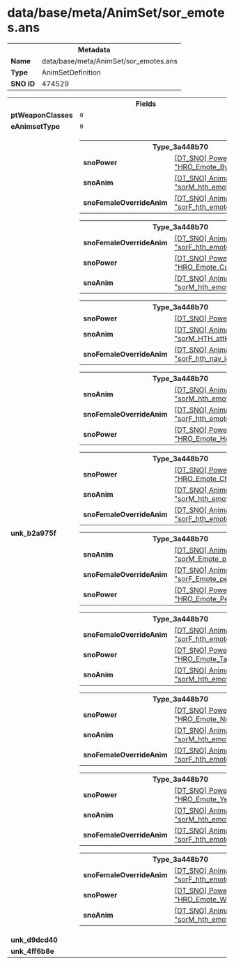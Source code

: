 <h1>data/base/meta/AnimSet/sor_emotes.ans</h1><table><tr><th colspan="100%">Metadata</th></tr><tr><td><b>Name</b></td><td>data/base/meta/AnimSet/sor_emotes.ans</td></tr><tr><td><b>Type</b></td><td>AnimSetDefinition</td></tr><tr><td><b>SNO ID</b></td><td>474529</td></tr></table>

<table><tr><th colspan="100%">Fields</th></tr><tr><td><b>ptWeaponClasses</b></td><td><code>0</code>
</td></tr><tr><td><b>eAnimsetType</b></td><td><code>0</code></td></tr><tr><td><b>unk_b2a975f</b></td><td><table><tr><th colspan="100%">Type_3a448b70</th></tr><tr><td><b>snoPower</b></td><td><a href="..\Power\HRO_Emote_Bye.pow">[DT_SNO] Power: "HRO_Emote_Bye"</a></td></tr><tr><td><b>snoAnim</b></td><td><a href="..\Anim\sorM_hth_emote_wave.ani">[DT_SNO] Animation: "sorM_hth_emote_wave"</a></td></tr><tr><td><b>snoFemaleOverrideAnim</b></td><td><a href="..\Anim\sorF_hth_emote_wave.ani">[DT_SNO] Animation: "sorF_hth_emote_wave"</a></td></tr></table>


<table><tr><th colspan="100%">Type_3a448b70</th></tr><tr><td><b>snoFemaleOverrideAnim</b></td><td><a href="..\Anim\sorF_hth_emote_point.ani">[DT_SNO] Animation: "sorF_hth_emote_point"</a></td></tr><tr><td><b>snoPower</b></td><td><a href="..\Power\HRO_Emote_Customize_Point.pow">[DT_SNO] Power: "HRO_Emote_Customize_Point"</a></td></tr><tr><td><b>snoAnim</b></td><td><a href="..\Anim\sorM_hth_emote_point.ani">[DT_SNO] Animation: "sorM_hth_emote_point"</a></td></tr></table>


<table><tr><th colspan="100%">Type_3a448b70</th></tr><tr><td><b>snoPower</b></td><td><a href="#UKNOWN">[DT_SNO] Power: %!q(<nil>)</a></td></tr><tr><td><b>snoAnim</b></td><td><a href="..\Anim\sorM_HTH_attk_idle.ani">[DT_SNO] Animation: "sorM_HTH_attk_idle"</a></td></tr><tr><td><b>snoFemaleOverrideAnim</b></td><td><a href="..\Anim\sorF_hth_nav_idle.ani">[DT_SNO] Animation: "sorF_hth_nav_idle"</a></td></tr></table>


<table><tr><th colspan="100%">Type_3a448b70</th></tr><tr><td><b>snoAnim</b></td><td><a href="..\Anim\sorM_hth_emote_wave.ani">[DT_SNO] Animation: "sorM_hth_emote_wave"</a></td></tr><tr><td><b>snoFemaleOverrideAnim</b></td><td><a href="..\Anim\sorF_hth_emote_wave.ani">[DT_SNO] Animation: "sorF_hth_emote_wave"</a></td></tr><tr><td><b>snoPower</b></td><td><a href="..\Power\HRO_Emote_Hello.pow">[DT_SNO] Power: "HRO_Emote_Hello"</a></td></tr></table>


<table><tr><th colspan="100%">Type_3a448b70</th></tr><tr><td><b>snoPower</b></td><td><a href="..\Power\HRO_Emote_Cheer.pow">[DT_SNO] Power: "HRO_Emote_Cheer"</a></td></tr><tr><td><b>snoAnim</b></td><td><a href="..\Anim\sorM_hth_emote_Cheer.ani">[DT_SNO] Animation: "sorM_hth_emote_Cheer"</a></td></tr><tr><td><b>snoFemaleOverrideAnim</b></td><td><a href="..\Anim\sorF_hth_emote_Cheer.ani">[DT_SNO] Animation: "sorF_hth_emote_Cheer"</a></td></tr></table>


<table><tr><th colspan="100%">Type_3a448b70</th></tr><tr><td><b>snoAnim</b></td><td><a href="..\Anim\sorM_Emote_pet.ani">[DT_SNO] Animation: "sorM_Emote_pet"</a></td></tr><tr><td><b>snoFemaleOverrideAnim</b></td><td><a href="..\Anim\sorF_Emote_pet.ani">[DT_SNO] Animation: "sorF_Emote_pet"</a></td></tr><tr><td><b>snoPower</b></td><td><a href="..\Power\HRO_Emote_Pet.pow">[DT_SNO] Power: "HRO_Emote_Pet"</a></td></tr></table>


<table><tr><th colspan="100%">Type_3a448b70</th></tr><tr><td><b>snoFemaleOverrideAnim</b></td><td><a href="..\Anim\sorF_hth_emote_taunt.ani">[DT_SNO] Animation: "sorF_hth_emote_taunt"</a></td></tr><tr><td><b>snoPower</b></td><td><a href="..\Power\HRO_Emote_Taunt.pow">[DT_SNO] Power: "HRO_Emote_Taunt"</a></td></tr><tr><td><b>snoAnim</b></td><td><a href="..\Anim\sorM_hth_emote_taunt.ani">[DT_SNO] Animation: "sorM_hth_emote_taunt"</a></td></tr></table>


<table><tr><th colspan="100%">Type_3a448b70</th></tr><tr><td><b>snoPower</b></td><td><a href="..\Power\HRO_Emote_No.pow">[DT_SNO] Power: "HRO_Emote_No"</a></td></tr><tr><td><b>snoAnim</b></td><td><a href="..\Anim\sorM_hth_emote_no.ani">[DT_SNO] Animation: "sorM_hth_emote_no"</a></td></tr><tr><td><b>snoFemaleOverrideAnim</b></td><td><a href="..\Anim\sorF_hth_emote_no.ani">[DT_SNO] Animation: "sorF_hth_emote_no"</a></td></tr></table>


<table><tr><th colspan="100%">Type_3a448b70</th></tr><tr><td><b>snoPower</b></td><td><a href="..\Power\HRO_Emote_Yes.pow">[DT_SNO] Power: "HRO_Emote_Yes"</a></td></tr><tr><td><b>snoAnim</b></td><td><a href="..\Anim\sorM_hth_emote_yes.ani">[DT_SNO] Animation: "sorM_hth_emote_yes"</a></td></tr><tr><td><b>snoFemaleOverrideAnim</b></td><td><a href="..\Anim\sorF_hth_emote_yes.ani">[DT_SNO] Animation: "sorF_hth_emote_yes"</a></td></tr></table>


<table><tr><th colspan="100%">Type_3a448b70</th></tr><tr><td><b>snoFemaleOverrideAnim</b></td><td><a href="..\Anim\sorF_hth_emote_wave.ani">[DT_SNO] Animation: "sorF_hth_emote_wave"</a></td></tr><tr><td><b>snoPower</b></td><td><a href="..\Power\HRO_Emote_Wave.pow">[DT_SNO] Power: "HRO_Emote_Wave"</a></td></tr><tr><td><b>snoAnim</b></td><td><a href="..\Anim\sorM_hth_emote_wave.ani">[DT_SNO] Animation: "sorM_hth_emote_wave"</a></td></tr></table>


</td></tr><tr><td><b>unk_d9dcd40</b></td><td></td></tr><tr><td><b>unk_4ff6b8e</b></td><td></td></tr></table>


